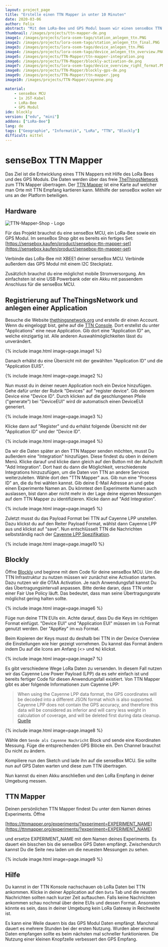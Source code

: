 ```yaml
---
layout: project_page
title: "Erstelle einen TTN Mapper in unter 10 Minuten"
date: 2020-03-06
author: Felix
abstract: "Mit dem LoRa-Bee und GPS Modul bauen wir einen senseBox TTN Mapper"
thumbnail: /images/projects/ttn-mapper-de.png
image1: /images/projects/lora-osem-tago/station_anlegen_ttn.PNG
image2: /images/projects/lora-osem-tago/station_anlegen_ttn_final.PNG
image3: /images/projects/lora-osem-tago/device_anlegen_ttn.PNG
image4: /images/projects/lora-osem-tago/device_anlegen_ttn_overview.PNG
image5: /images/projects/TTN-Mapper/ttn-mapper-integration.png
image6: /images/projects/TTN-Mapper/blockly-activation-de.png
image7: /images/projects/lora-osem-tago/device_overview_right_format.PNG
image8: /images/projects/TTN-Mapper/blockly-gps-de.png
image9: /images/projects/TTN-Mapper/ttn-mapper.jpeg
image10: /images/projects/TTN-Mapper/cayenne.png

material:
    - senseBox MCU
    - 1x JST-Kabel 
    - LoRa-Bee
    - GPS Modul
ide: blockly  
version: ["edu", "mini"]
addons: ["LoRa-Bee"]  
lang: de
tags: ["Geographie", "Informatik", "LoRa", "TTN", "Blockly"]
difficult: mittel
---
```

# senseBox TTN Mapper

Das Ziel ist die Entwicklung eines TTN Mappers mit Hilfe des LoRa Bees und des GPS Moduls. Die Daten werden über das freie [TheThingsNetwork](https://www.thethingsnetwork.org/) zum TTN Mapper übertragen. Der [TTN Mapper](http://ttnmapper.org/) ist eine Karte auf welcher man Orte mit TTN Empfang kartieren kann. Mithilfe der senseBox wollen wir uns an der Platform beteiligen.


## Hardware

<div class="row">
	<div class="post-image">
			<img loading="lazy" src="https://sensebox.kaufen/api/public/uploads/1584028489927-TTN-Mapper.png" alt="TTN-Mapper-Shop - Logo" data-zoomable/>
	</div>
</div>

Für das Projekt brauchst du eine senseBox MCU, ein LoRa-Bee sowie ein GPS Modul. Im senseBox Shop gibt es bereits ein fertiges Set: [https://sensebox.kaufen/product/sensebox-ttn-mapper-set](https://sensebox.kaufen/product/sensebox-ttn-mapper-set)

Verbinde das LoRa-Bee mit XBEE1 deiner senseBox MCU. Verbinde außerdem das GPS Modul mit einem I2C Steckplatz.

Zusätzlich brauchst du eine möglichst mobile Stromversorgung. Am einfachsten ist eine USB Powerbank oder ein Akku mit passendem Anschluss für die senseBox MCU.

## Registrierung auf TheThingsNetwork und anlegen einer Application

Besuche die Website [thethingsnetwork.org](https://www.thethingsnetwork.org/) und erstelle dir einen Account. Wenn du eingeloggt bist, gehe auf die [TTN Console](https://console.thethingsnetwork.org/). Dort erstellst du unter "Applications" eine neue Application. Gib dort eine "Application ID" an, welche einzigartig ist. Alle anderen Auswahlmöglichkeiten lässt du unverändert.

{% include image.html image=page.image1 %}

Danach erhälst du eine Übersicht mit der gewählten "Application ID" und die "Application EUIS". 

{% include image.html image=page.image2 %}

Nun musst du in deiner neuen Application noch ein Device hinzufügen. Gehe dafür unter der Rubrik "Devices" auf "register device". Gib deinem Device eine "Device ID". Durch klicken auf die geschlungenen Pfeile ("generate") bei "DeviceEUI" wird dir automatisch einen DeviceEUI generiert.

{% include image.html image=page.image3 %}

Klicke dann auf "Register" und du erhälst folgende Übersicht mit der "Application ID" und der "Device ID".

{% include image.html image=page.image4 %}

Da wir die Daten später an den TTN Mapper senden möchten, musst Du außerdem eine "Integration" hinzufügen. Diese findest du oben in deinem Menü. Klicke darauf und klicke dann gleich auf den Button mit der Aufschrift "Add Integration". Dort hast du dann die Möglichkeit, verschiedenste Integrations hinzuzufügen, um die Daten von TTN an andere Services weiterzuleiten. Wähle dort den "TTN Mapper" aus. Gib nun eine "Process ID" an, die du frei wählen kannst. Gib deine E-Mail Adresse an und gebe einen Experimente Namen an. Du könntest den Experimente Namen auch auslassen, bist dann aber nicht mehr in der Lage deine eigenen Messungen auf dem TTN Mapper zu identifizieren. Klicke dann auf "Add Integration".

{% include image.html image=page.image5 %}

Zuletzt musst du das Payload Format bei TTN auf Cayenne LPP unstellen. Dazu klickst du auf den Reiter Payload Format, wählst dann Cayenne LPP aus und klickst auf "save". Nun entschlüsselt TTN die Nachrichten selbstständig nach der [Cayenne LPP Spezifikation](https://developers.mydevices.com/cayenne/docs/lora/#lora-cayenne-low-power-payload).

{% include image.html image=page.image10 %}

## Blockly 

Öffne [Blockly](https://blockly.sensebox.de/ardublockly/?board=sensebox-mcu?lang=de) und beginne mit dem Code für deine senseBox MCU. Um die TTN Infrastruktur zu nutzen müssen wir zunächst eine Activation starten. Dazu nutzen wir die OTAA Activation. Je nach Anwendungsfall kannst Du das Übertragungsintervall anpassen. Bitte denke daran, dass TTN unter einer Fair Use Policy läuft. Das bedeutet, dass man seine Übertragungsrate möglichst gering halten sollte. 

{% include image.html image=page.image6 %}

Füge nun deine TTN EUIs ein. Achte darauf, dass Du die Keys im richtigen Format einfügst. "Device EUI" und "Application EUI" müssen im ``lsb`` Format genutzt werden. Der "AppKey" im ``msb`` Format. 

Beim Kopieren der Keys musst du deshalb bei TTN in der Device Overview die Einstellungen wie hier gezeigt vornehmen. Du kannst das Format ändern indem Du auf die Icons am Anfang (<> und ⇆) klickst.

{% include image.html image=page.image7 %}

Es gibt verschiedene Wege LoRa Daten zu versenden. In diesem Fall nutzen wir das Cayenne Low Power Payload (LPP) da es sehr einfach ist und bereits fertiger Code für diesen Anwendungsfall existiert. Von TTN Mapper gibt es aber folgende Informationen zum Cayenne LPP:

> When using the Cayenne LPP data format, the GPS coordinates will be decoded into a different JSON format which is also supported. Cayenne LPP does not contain the GPS accuracy, and therefore this data will be considered as inferior and will carry less weight in calculation of coverage, and will be deleted first during data cleanup. [Quelle](https://www.thethingsnetwork.org/docs/applications/ttnmapper/)

{% include image.html image=page.image8 %}

Wähle den `Sende als Cayenne Nachricht` Block und sende eine Koordinaten Messung. Füge die entsprechenden GPS Blöcke ein. Den Channel brauchst Du nicht zu ändern.

Kompiliere nun den Sketch und lade ihn auf die senseBox MCU. Sie sollte nun auf GPS Daten warten und diese zum TTN übertragen. 

Nun kannst du einen Akku anschließen und den LoRa Empfang in deiner Umgebung messen.

## TTN Mapper

Deinen persönlichen TTN Mapper findest Du unter dem Namen deines Experiments. Öffne

[https://ttnmapper.org/experiments/?experiment=EXPERIMENT_NAME](https://ttnmapper.org/experiments/?experiment=EXPERIMENT_NAME)

und ersetze EXPERIMENT_NAME mit dem Namen deines Experiments. Es dauert ein bisschen bis die senseBox GPS Daten empfängt. Zwischendurch kannst Du die Seite neu laden um die neuesten Messungen zu sehen.

{% include image.html image=page.image9 %}

## Hilfe

Du kannst in der TTN Konsole nachschauen ob LoRa Daten bei TTN ankommen. Klicke in deiner Application auf den `Data` Tab und die neusten Nachrichten sollten nach kurzer Zeit auftauchen. Falls keine Nachrichten ankommen schau nochmal über deine EUIs und dessen Format. Ansonsten könnte es sein, dass in deiner Umgebung kein LoRa Gateway in Reichweite ist.

Es kann eine Weile dauern bis das GPS Modul Daten empfängt. Manchmal dauert es mehrere Stunden bei der ersten Nutzung. Wurden aber einmal Daten empfangen sollte es beim nächsten mal schneller funktionieren. Die Nutzung einer kleinen Knopfzelle verbessert den GPS Empfang.
